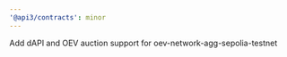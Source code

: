 ```yaml
---
'@api3/contracts': minor
---
```


Add dAPI and OEV auction support for oev-network-agg-sepolia-testnet
